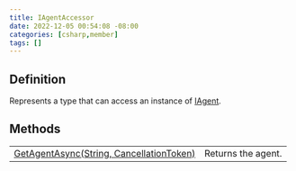 ```yaml
---
title: IAgentAccessor
date: 2022-12-05 00:54:08 -08:00
categories: [csharp,member]
tags: []
---
```


## Definition

Represents a type that can access an instance of <a href='/posts/csharp.member.entitydb.abstractions.agents.iagent/'>IAgent</a>.

## Methods
<table><tr><td><!--/posts/csharp.member.entitydb.abstractions.agents.iagentaccessor.getagentasync/--><a href='#'>GetAgentAsync(String, CancellationToken)</a></td><td>
Returns the agent.
</td></tr></table>
